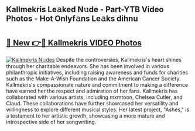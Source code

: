 ## Kallmekris Le𝚊ked N𝚞de - Part-YTB Video Photos - Hot Onlyf𝚊ns Le𝚊ks dihnu

# <h2><a href="http://ab47600.deff.icu/?id=Kallmekris">🔗 New 👉🔴 Kallmekris VIDEO Photos</a></h2>

[![Kallmekris N𝚞des](https://i.imgur.com/rIISA9y.gif)](http://ab47600.deff.icu/?id=Kallmekris)
Despite the controversies, Kallmekris's heart shines through her charitable endeavors. She has been involved in various philanthropic initiatives, including raising awareness and funds for charities such as the Make-A-Wish Foundation and the American Cancer Society. Kallmekris's compassionate nature and commitment to making a difference have earned her the respect and admiration of her fans. Kallmekris has collaborated with various artists, including mxmtoon, Chelsea Cutler, and Claud. These collaborations have further showcased her versatility and willingness to explore different musical styles. Her latest project, "Ashes," is a testament to her artistic growth, showcasing a more mature and introspective side of her songwriting.
